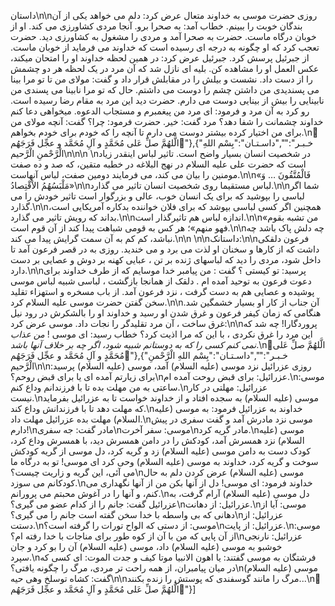 داستان\n\nروزی حضرت موسی به خداوند متعال عرض کرد: دلم می خواهد یکی از آن بندگان خوبت را ببینم. خطاب آمد: به صحرا برو. آنجا مردی کشاورزی می کند. او از خوبان درگاه ماست. حضرت به صحرا آمد و مردی را مشغول به کشاورزی دید. حضرت تعجب کرد که او چگونه به درجه ای رسیده است که خداوند می فرماید از خوبان ماست. از جبرئیل پرسش کرد. جبرئیل عرض کرد: در همین لحظه خداوند او را امتحان میکند، عکس العمل او را مشاهده کن. بلیه ای نازل شد که آن مرد در یک لحظه هر دو چشمش را از دست داد. نشست و بیلش را در مقابلش قرار داد و گفت: مولای من تا تو مرا بینا می پسندیدی من داشتن چشم را دوست می داشتم. حال که تو مرا نابینا می پسندی من نابینایی را بیش از بینایی دوست می دارم. حضرت دید این مرد به مقام رضا رسیده است. رو کرد به آن مرد و فرمود: ای مرد من پیغمبرم و مستجاب الدعوه. میخواهی دعا کنم خداوند چشمانت را شفا دهد؟ مرد گفت: خیر. حضرت فرمود: چرا؟ گفت: آنچه مولای من برای من اختیار کرده بیشتر دوست می دارم تا آنچه را که خودم برای خودم بخواهم.\n🌺الَّلهُمَّ صلِّ عَلی مُحَمَّدٍ و آلِ مُحَمَّد و عجِّل فَرَجَهُم🌺"},{"خـبـر":"","داسـتـان":"بِسْم اللهِ الْرَّحْمنِ الْرَّحیم\n\n\n \nدر شخصیت انسان بسیار واضح است. تاثیر لباس اینقدر زیاد است که حضرت علی علیه السلام در نهج البلاغه در خطبه متقین، که صد و ده صفت مومنین را بیان می کند، می فرمایند دومین صفت، لباس آنهاست.\n\n«فَالْمُتَّقُونَ … وَ مَلْبَسُهُمُ الاْقْتِصادُ»\n\nلباس مستقیما روی شخصیت انسان تاثیر می گذارد.\n\nشما اگر لباسی را بپوشید که برای یک انسان خوب، عالی و بزرگوار است تاثیر خودش را می گذارد.\n\nهمچنین اگر کسی لباسی بپوشد که برای فلان خواننده بدکاره آمریکایی است، بداند که رویش تاثیر می گذارد.\n\nاندازه لباس هم تاثیرگذار است.\n\n«من تشبه بقوم فهو منهم»؛ هر کس به قومی شباهت پیدا کند از آن قوم است.\n\nچه دلش پاک باشد چه نباشد، کم کم به آن سمت گرایش پیدا می کند.\n\n \n\nداستانک:\n\nفرعون دلقکى داشت که از کارها و سخنان او لذت مى برد و مى خندید. روزى به در قصر فرعون آمد تا داخل شود، مردى را دید که لباسهاى ژنده بر تن ، عبایى کهنه بر دوش و عصایى بر دست دارد.\n\nپرسید: تو کیستى ؟ گفت : من پیامبر خدا موسایم که از طرف خداوند براى دعوت فرعون به توحید آمده ام . دلقک از همانجا بازگشت ، لباسى شبیه لباس موسى پوشیده و عصایى هم به دست گرفت ، نزد فرعون آمد. از باب مسخره و استهزاء تقلید سخن گفتن حضرت موسى علیه السلام کرد.\n\nآن جناب از کار او بسیار خشمگین شد. هنگامى که زمان کیفر فرعون و غرق شدن او رسید و خداوند او را بالشکرش در رود نیل غرق ساخت ، آن مرد تقلیدگر را نجات داد. موسى عرض کرد:\n\nپروردگارا! چه شد که این مرد را غرق نکردى ، با این که مرا اذیت کرد؟ خطاب رسید: اى موسى ! *من عذاب نمى کنم کسى را که به دوستانم شبیه شود، اگر چه بر خلاف آنها باشد*.\n🌺الَّلهُمَّ صلِّ عَلی مُحَمَّدٍ و آلِ مُحَمَّد و عجِّل فَرَجَهُم🌺"},{"خـبـر":"","داسـتـان":"بِسْم اللهِ الْرَّحْمنِ الْرَّحیم\n\nروزی عزرائیل نزد موسی (علیه السلام) آمد، موسی (علیه السلام) پرسید: برای زیارتم آمده ای یا برای قبض روحم؟\nعزرائیل: برای قبض روحت آمده ام.\nموسی: ساعتی به من مهلت بده تا با فرزندانم وداع کنم.\nعزرائیل: مهلتی در کار نیست.\nموسی (علیه السلام) به سجده افتاد و از خداوند خواست تا به عزرائیل بفرماید که مهلت دهد تا با فرزندانش وداع کند.\nخداوند به عزرائیل فرمود: به موسی (علیه السلام) مهلت بده عزرائیل مهلت داد.\nموسی نزد مادرش آمد و گفت سفری در پیش دارم!\nمادر گفت: جه سفری\nموسی: سفر آخرت\nمادر گریه کرد.\nموسی (علیه السلام) نزد همسرش آمد، کودکش را در دامن همسرش دید، با همسرش وداع کرد، کودک دست به دامن موسی (علیه السلام) زد و گریه کرد، دل موسی از گریه کودکش سوخت و گریه کرد، خداوند به موسی (علیه السلام) وحی کرد ای موسی! تو به درگاه ما می آئی، این گریه و زاریت چیست؟\nموسی (علیه السلام) عرض کردن دلم به حال کودکانم می سوزد.\nخداوند فرمود: ای موسی! دل از آنها بکن من از آنها نگهداری می کنم، و آنها را در آغوش محبتم می پرورانم.\nدل موسی (علیه السلام) آرام گرفت، به عزرائیل گفت: جانم را از کدام عضو می گیری؟\nعزرائیل: از دهانت.\nموسی: آیا از دهانی که بی واسطه با خدا سخن گفته است جانم را می گیری؟\nعزرائیل: از دستت.\nموسی: از دستی که الواح تورات را گرفته است؟\nعزرائیل: از پایت.\nموسی: از آن پایی که من با آن از کوه طور برای مناجات با خدا رفته ام؟\nعزرائیل: نارنجی خوشبو به موسی (علیه السلام) داد، موسی (علیه السلام) آن را بو کرد و جان سپرد.\nفرشتگان به موسی گفتند: یا اهون الانبیا موتا کیف و جدت الموت: ای کسی که در میان پیامبران، از همه راحت تر مردی، مرگ را چگونه یافتی؟\nموسی (علیه السلام) گفت: کشاه توسلخ وهی حیه\n\nمرگ را مانند گوسفندی که پوستش را زنده بکنند...\n🌺الَّلهُمَّ صلِّ عَلی مُحَمَّدٍ و آلِ مُحَمَّد و عجِّل فَرَجَهُم🌺"}]
